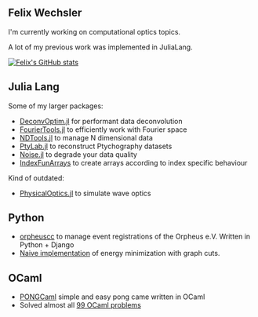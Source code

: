 ## Felix Wechsler

I'm currently working on computational optics topics.

A lot of my previous work was implemented in JuliaLang.

[![Felix's GitHub stats](https://github-readme-stats.vercel.app/api?username=roflmaostc)](https://github.com/roflmaostcs/github-readme-stats)


## Julia Lang
Some of my larger packages:
* [DeconvOptim.jl](https://github.com/roflmaostc/DeconvOptim.jl) for performant data deconvolution
* [FourierTools.jl](https://github.com/bionanoimaging/FourierTools.jl) to efficiently work with Fourier space
* [NDTools.jl](https://github.com/bionanoimaging/NDTools.jl) to manage N dimensional data 
* [PtyLab.jl](https://github.com/PtyLab/PtyLab.jl) to reconstruct Ptychography datasets
* [Noise.jl](https://github.com/roflmaostc/Noise.jl) to degrade your data quality
* [IndexFunArrays](https://github.com/bionanoimaging/IndexFunArrays.jl) to create arrays according to index specific behaviour

Kind of outdated:
* [PhysicalOptics.jl](https://github.com/JuliaPhysics/PhysicalOptics.jl) to simulate wave optics


## Python
* [orpheuscc](https://github.com/orpheusverein/orpheuscc) to manage event registrations of the Orpheus e.V. Written in Python + Django
* [Naive implementation](https://github.com/roflmaostc/Fast-Approximate-Energy-Minimization-via-Graph-Cuts) of energy minimization with graph cuts. 

## OCaml
* [PONGCaml](https://github.com/roflmaostc/PONGCaml) simple and easy pong came written in OCaml
* Solved almost all [99 OCaml problems](https://github.com/roflmaostc/99-OCaml-Problems)
